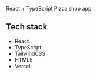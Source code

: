 React + TypeScript Pizza shop app

## Tech stack

- React
- TypeScript
- TailwindCSS
- HTML5
- Vercel
